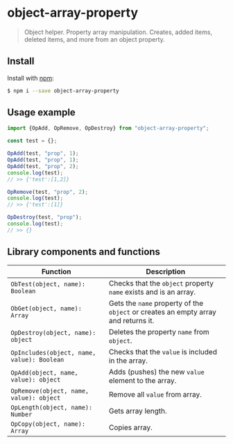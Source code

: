 # object-array-property

> Object helper. Property array manipulation. 
> Creates, added items, deleted items, and more from an object property.

## Install

Install with [npm](https://www.npmjs.com/):

```sh
$ npm i --save object-array-property
```

## Usage example

```js
import {OpAdd, OpRemove, OpDestroy} from "object-array-property";

const test = {};

OpAdd(test, "prop", 1);
OpAdd(test, "prop", 1);
OpAdd(test, "prop", 2);
console.log(test);
// >> {'test':[1,2]}

OpRemove(test, "prop", 2);
console.log(test);
// >> {'test':[1]}

OpDestroy(test, "prop");
console.log(test);
// >> {}
```

## Library components and functions

| **Function** | **Description** |
| --- | --- |
| `ObTest(object, name): Boolean` | Checks that the ``object`` property ``name`` exists and is an array. |
| `ObGet(object, name): Array` | Gets the ``name`` property of the ``object`` or creates an empty array and returns it. |
| `OpDestroy(object, name): object` | Deletes the property ``name`` from ``object``. |
| `OpIncludes(object, name, value): Boolean` | Checks that the ``value`` is included in the array. |
| `OpAdd(object, name, value): object` | Adds (pushes) the new ``value`` element to the array. |
| `OpRemove(object, name, value): object` | Remove all ``value`` from array. |
| `OpLength(object, name): Number` | Gets array length. |
| `OpCopy(object, name): Array` | Copies array. |
